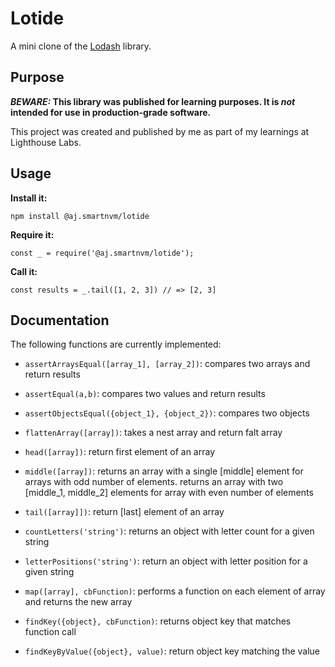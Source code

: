 # Lotide

A mini clone of the [Lodash](https://lodash.com) library.

## Purpose

**_BEWARE:_ This library was published for learning purposes. It is _not_ intended for use in production-grade software.**

This project was created and published by me as part of my learnings at Lighthouse Labs. 

## Usage

**Install it:**

`npm install @aj.smartnvm/lotide`

**Require it:**

`const _ = require('@aj.smartnvm/lotide');`

**Call it:**

`const results = _.tail([1, 2, 3]) // => [2, 3]`

## Documentation

The following functions are currently implemented:

* `assertArraysEqual([array_1], [array_2])`: compares two arrays and return results
* `assertEqual(a,b)`: compares two values and return results
* `assertObjectsEqual({object_1}, {object_2})`: compares two objects 

* `flattenArray([array])`: takes a nest array and return falt array
* `head([array])`: return first element  of an array
* `middle([array])`: returns an array with a single [middle] element for arrays with odd number of elements. returns an array with two  [middle_1, middle_2] elements for array with even number of elements 
* `tail([array]])`: return [last] element of an array 

* `countLetters('string')`: returns an object with letter count for a given string
* `letterPositions('string')`: return an object with letter position for a given string

* `map([array], cbFunction)`: performs a function on each element of array and returns the new array
* `findKey({object}, cbFunction)`: returns object key that matches function call
* `findKeyByValue({object}, value)`: return object key matching the value
